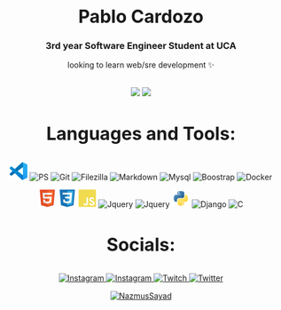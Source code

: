 <h1 style="font-size: 2rem;font-weight:bold" align="center">Pablo Cardozo</h1>
<h3 align="center">3rd year Software Engineer Student at UCA</h3>
<p align="center">looking to learn web/sre development ✨</p>

<br/>

<div align="center">
  <img height="170em" src="https://github-readme-streak-stats.herokuapp.com/?user=pjcdz&theme=dracula&hide_border=false"/>
  <img height="170em" src="https://github-readme-stats.vercel.app/api/top-langs/?username=pjcdz&langs_count=7&theme=dracula"/>
</div>
  
<h3 style="font-size: 2rem;font-weight:bold" align="center">Languages and Tools:</h1>

<p align="center" margin="0px 50px">
  <img alt="Visual Studio Code" width="32px" src="https://raw.githubusercontent.com/github/explore/80688e429a7d4ef2fca1e82350fe8e3517d3494d/topics/visual-studio-code/visual-studio-code.png" />  
  <img alt="PS" width="32px" src="https://cdn.jsdelivr.net/gh/devicons/devicon/icons/photoshop/photoshop-line.svg">
  <img alt="Git" width="32px" src="https://cdn.jsdelivr.net/gh/devicons/devicon/icons/git/git-original.svg">
  <img alt="Filezilla" width="32px" src="https://cdn.jsdelivr.net/gh/devicons/devicon/icons/filezilla/filezilla-plain.svg">
  <img alt="Markdown" width="32px" src="https://img.icons8.com/?size=512&id=sxnZ4MkfGiVC&format=png">
  <img alt="Mysql" width="32px" src="https://cdn.jsdelivr.net/gh/devicons/devicon/icons/mysql/mysql-original-wordmark.svg">
  <img alt="Boostrap" width="32px" src="https://cdn.jsdelivr.net/gh/devicons/devicon/icons/bootstrap/bootstrap-original-wordmark.svg">
  <img alt="Docker" width="32px" src="https://cdn.jsdelivr.net/gh/devicons/devicon/icons/docker/docker-original-wordmark.svg">  
</p>
<p align="center" margin="0px 50px">
  <img alt="HTML" width="32px" src="https://raw.githubusercontent.com/devicons/devicon/master/icons/html5/html5-original.svg">
  <img alt="CSS" width="32px" src="https://raw.githubusercontent.com/devicons/devicon/master/icons/css3/css3-original.svg">
  <img alt="JS" width="32px" src="https://raw.githubusercontent.com/devicons/devicon/master/icons/javascript/javascript-plain.svg">
  <img alt="Jquery" width="32px" src="https://cdn.jsdelivr.net/gh/devicons/devicon/icons/jquery/jquery-original.svg">
  <img alt="Jquery" width="32px" src="https://cdn.jsdelivr.net/gh/devicons/devicon/icons/php/php-original.svg">
  <img alt="Python" width="32px" src="https://raw.githubusercontent.com/devicons/devicon/master/icons/python/python-original.svg">
  <img alt="Django" width="32px" src="https://cdn.jsdelivr.net/gh/devicons/devicon/icons/django/django-plain.svg"/>
  <img alt="C" width="32px" src="https://cdn.jsdelivr.net/gh/devicons/devicon/icons/c/c-original.svg">
</p>
  
<h3 style="font-size: 2rem;font-weight:bold" align="center">Socials:</h1>

<p align="center" margin="0px 50px">
  <a href="https://www.linkedin.com/in/pjcdz/">
    <img alt="Instagram" width="40px" src="https://img.icons8.com/?size=512&id=13930&format=png">
  </a>
  <a href="https://www.instagram.com/pjcdz/">
    <img alt="Instagram" width="40px" src="https://img.icons8.com/?size=512&id=32323&format=png">
  </a>
  <a href="https://www.twitch.tv/pjcdz">
    <img alt="Twitch" width="40px" src="https://img.icons8.com/?size=512&id=18103&format=png">
  </a>
  <a href="https://twitter.com/pjcdz_">
    <img alt="Twitter" width="40px" src="https://img.icons8.com/?size=512&id=13963&format=png">
  </a>
</p>
  

  
<p align="center">
<a href="#" align="center" width="32px"><img align="center" src="https://komarev.com/ghpvc/?username=pablojcdev&label=Profile%20views&color=0e75b6&style=flat" alt="NazmusSayad"/></a>
</p>
